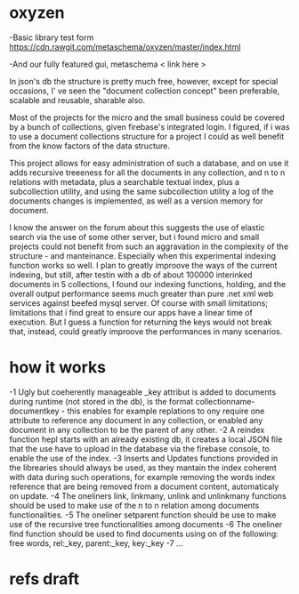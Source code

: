# oxyzen
-Basic library test form
https://cdn.rawgit.com/metaschema/oxyzen/master/index.html 

-And our fully featured gui, metaschema < link here >

In json's db the structure is pretty much free, however,  except for special occasions, I' ve seen the "document collection concept" been preferable, scalable and reusable, sharable also.

Most of the projects for the micro and the small business could be covered by a bunch of collections, given firebase's integrated login.
I figured, if i was to use a document collections structure for a project I could as well benefit from the know factors of the data structure.

This project allows for easy administration of such a database, and on use it adds recursive treeeness for all the documents in any collection, and n to n relations with metadata, plus a searchable textual index, plus a subcollection utility, and using the same subcollection utility a log of the documents changes is implemented, as well as a version memory for document.

I know the answer on the forum about this suggests the use of elastic search via the use of some other server, but i found micro and small projects could not benefit from such an aggravation in the complexity of the structure - and manteinance.
Especially when this experimental indexing function works so well.
I plan to greatly improove the ways of the current indexing, but still, after testin with a db of about 100000 interinked documents in 5 collections, I found our indexing functions, holding, and the overall output performance seems much greater than pure .net xml web services against beefed mysql server. Of course with small limitations; limitations that i find great to ensure our apps have a linear time of execution.
But I guess a function for returning the keys would not break that, instead, could greatly improove the performances in many scenarios.
# how it works
-1 Ugly but coeherently manageable _key attribut is added to documents during runtime (not stored in the db),  is the format collectionname-documentkey - this enables for example replations to ony require one attribute to reference any document in any collection, or enabled any document in any collection to be the parent of any other.
-2 A reindex function hepl starts with an already existing db, it creates a local JSON file that the use have to upload in the database via the firebase console, to enable the use of the index.
-3 Inserts and Updates functions provided in the librearies should always be used, as they mantain the index coherent with data during such operations, for example removing the words index reference that are being removed from a document content, automaticaly on update.
-4 The oneliners link, linkmany, unlink and unlinkmany functions should be used to make use of the n to n relation among documents functionalities.
-5 The oneliner setparent function should be use to make use of the recursive tree functionalities among documents
-6 The oneliner find function should be used to find documents using on of the following: free words, rel:_key, parent:_key, key:_key
-7 ...
# refs draft

